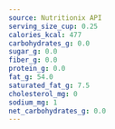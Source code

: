 ```yaml
---
source: Nutritionix API
serving_size_cup: 0.25
calories_kcal: 477
carbohydrates_g: 0.0
sugar_g: 0.0
fiber_g: 0.0
protein_g: 0.0
fat_g: 54.0
saturated_fat_g: 7.5
cholesterol_mg: 0
sodium_mg: 1
net_carbohydrates_g: 0.0
---
```


